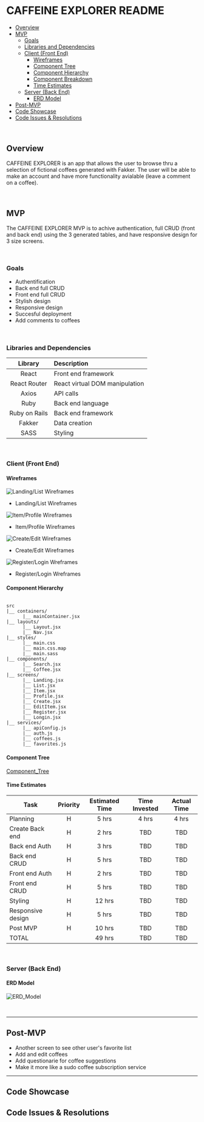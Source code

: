 # CAFFEINE EXPLORER README <!-- omit in toc -->

- [Overview](#overview)
- [MVP](#mvp)
  - [Goals](#goals)
  - [Libraries and Dependencies](#libraries-and-dependencies)
  - [Client (Front End)](#client-front-end)
    - [Wireframes](#wireframes)
    - [Component Tree](#component-tree)
    - [Component Hierarchy](#component-hierarchy)
    - [Component Breakdown](#component-breakdown)
    - [Time Estimates](#time-estimates)
  - [Server (Back End)](#server-back-end)
    - [ERD Model](#erd-model)
- [Post-MVP](#post-mvp)
- [Code Showcase](#code-showcase)
- [Code Issues & Resolutions](#code-issues--resolutions)

<br>

## Overview

CAFFEINE EXPLORER is an app that allows the user to browse thru a selection of fictional coffees generated with Fakker. The user will be able to make an account and have more functionality avialable (leave a comment on a coffee).  


<br>

## MVP

The CAFFEINE EXPLORER MVP is to achive authentication, full CRUD (front and back end) using the 3 generated tables, and have responsive design for 3 size screens.

<br>

### Goals

- Authentification
- Back end full CRUD
- Front end full CRUD
- Stylish design
- Responsive design
- Succesful deployment
- Add comments to coffees

<br>

### Libraries and Dependencies


|     Library      | Description                                |
| :--------------: | :----------------------------------------- |
|      React       | Front end framework                        |
|   React Router   | React virtual DOM manipulation             |
| Axios            | API calls                                  |
|     Ruby         | Back end language                          |
|  Ruby on Rails   | Back end framework                         |
|  Fakker          | Data creation                              |
|  SASS            | Styling                                    |

<br>

### Client (Front End)

#### Wireframes

![Landing/List Wireframes](https://github.com/jpacheco008/caffeine_explorer/blob/main/WireFrames_Landind:List.png)

- Landing/List Wireframes

![Item/Profile Wireframes](https://github.com/jpacheco008/caffeine_explorer/blob/main/WireFrames_Item:Profile.png)

- Item/Profile Wireframes

![Create/Edit Wireframes](https://github.com/jpacheco008/caffeine_explorer/blob/main/WireFrames_Create:Edit.png)

- Create/Edit Wireframes

![Register/Login Wreframes](https://github.com/jpacheco008/caffeine_explorer/blob/main/WireFrames_Registre:Login.png)

- Register/Login Wreframes


#### Component Hierarchy
 
``` structure

src
|__ containers/
      |__ mainContainer.jsx
|__ layouts/
      |__ Layout.jsx
      |__ Nav.jsx
|__ styles/
      |__ main.css
      |__ main.css.map
      |__ main.sass
|__ components/
      |__ Search.jsx
      |__ Coffee.jsx
|__ screens/
      |__ Landing.jsx
      |__ List.jsx
      |__ Item.jsx
      |__ Profile.jsx
      |__ Create.jsx
      |__ EditItem.jsx
      |__ Register.jsx
      |__ Longin.jsx
|__ services/
      |__ apiConfig.js
      |__ auth.js
      |__ coffees.js
      |__ favorites.js

```

#### Component Tree

[Component_Tree](https://github.com/jpacheco008/caffeine_explorer/blob/main/component_tree.png)

#### Time Estimates

| Task                | Priority | Estimated Time | Time Invested | Actual Time |
| ------------------- | :------: | :------------: | :-----------: | :---------: |
| Planning            |    H     |     5 hrs      |     4 hrs     |    4 hrs    |
| Create Back end     |    H     |     2 hrs      |     TBD       |     TBD     |
| Back end Auth       |    H     |     3 hrs      |     TBD       |     TBD     |
| Back end CRUD       |    H     |     5 hrs      |     TBD       |     TBD     |
| Front end Auth      |    H     |     2 hrs      |     TBD       |     TBD     |
| Front end CRUD      |    H     |     5 hrs      |     TBD       |     TBD     |
| Styling             |    H     |     12 hrs     |     TBD       |     TBD     |
| Responsive design   |    H     |     5 hrs      |     TBD       |     TBD     |
| Post MVP            |    H     |     10 hrs     |     TBD       |     TBD     |
| TOTAL               |          |     49 hrs     |     TBD       |     TBD     |


<br>

### Server (Back End)

#### ERD Model

![ERD_Model](https://github.com/jpacheco008/caffeine_explorer/blob/main/ERD.png)

<br>

***

## Post-MVP

- Another screen to see other user's favorite list
- Add and edit coffees
- Add questionarie for coffee suggestions
- Make it more like a sudo coffee subscription service 

***

## Code Showcase



## Code Issues & Resolutions

